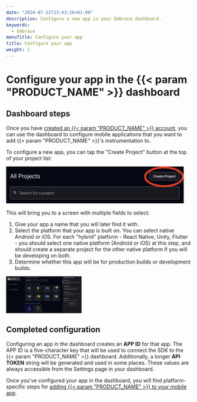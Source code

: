 ```yaml
---
date: "2024-07-22T23:43:16+01:00"
description: Configure a new app in your Embrace dashboard.
keywords:
  - Embrace
menuTitle: Configure your app
title: Configure your app
weight: 2
---
```


# Configure your app in the {{< param "PRODUCT_NAME" >}} dashboard

## Dashboard steps

Once you have [created an {{< param "PRODUCT_NAME" >}} account](./../create-account/), you can use the dashboard to configure mobile applications that you want to add {{< param "PRODUCT_NAME" >}}'s instrumentation to.

To configure a new app, you can tap the "Create Project" button at the top of your project list:

 <img src="./../../assets/embrace-dash-create-project.png" alt="Embrace dash create project" height="100px">

This will bring you to a screen with multiple fields to select:

1. Give your app a name that you will later find it with.
1. Select the platform that your app is built on. You can select native Android or iOS. For each "hybrid" platform - React Native, Unity, Flutter - you should select one native platform (Android or iOS) at this step, and should create a separate project for the other native platform if you will be developing on both.
1. Determine whether this app will be for production builds or development builds.

 <img src="./../../assets/embrace-create-app-page.png" alt="Embrace create app page" height="100px">

## Completed configuration

Configuring an app in the dashboard creates an **APP ID** for that app. The APP ID is a five-character key that will be used to connect the SDK to the {{< param "PRODUCT_NAME" >}} dashboard. Additionally, a longer **API TOKEN** string will be generated and used in some places. These values are always accessible from the Settings page in your dashboard.

Once you've configured your app in the dashboard, you will find platform-specific steps for [adding {{< param "PRODUCT_NAME" >}} to your mobile app](./../add-embrace-in-your-application/).